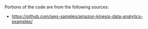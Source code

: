 Portions of the code are from the following sources:

- https://github.com/aws-samples/amazon-kinesis-data-analytics-examples/